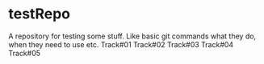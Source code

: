 # testRepo
A repository for testing some stuff. Like basic git commands what they do, when they need to use etc.
Track#01
Track#02
Track#03
Track#04
Track#05
